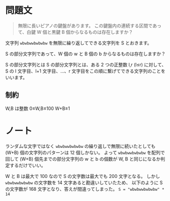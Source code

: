 # 問題文

> 無限に長いピアノの鍵盤があります。 この鍵盤内の連続する区間であって、白鍵
> W 個と黒鍵 B 個からなるものは存在しますか？

文字列 `wbwbwwbwbwbw` を無限に繰り返してできる文字列を S とおきます。

S の部分文字列であって、W 個の w と B 個の b からなるものは存在しますか？

S の部分文字列とは S の部分文字列とは、ある 2 つの正整数 l,r (l≤r) に対して、S の l 文字目、l+1 文字目、…、r 文字目をこの順に繋げてできる文字列のことをいいます。

## 制約

W,B は整数
0≤W,B≤100
W+B≥1

# ノート

ランダムな文字ではなく `wbwbwwbwbwbw` の繰り返しで無限に続いたとしても (W+B) 個の文字列のパターンは 12 個しかない。
よって `wbwbwwbwbwbw` を配列で回して (W+B) 個先までの部分文字列の w と b の個数が W, B と同じになるか判定するだけでいい。

W と B は最大で 100 なので S の文字数は最大でも 200 文字となる。
しかし `wbwbwwbwbwbw` の文字数を 14 文字あると勘違いしていたため、 以下のように S の文字数が 168 文字となり、答えが間違ってしまった。
`S = "wbwbwwbwbwbw" * 14`
